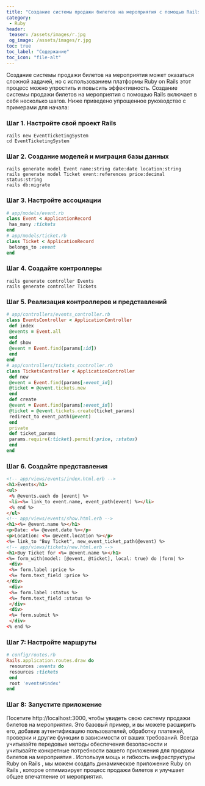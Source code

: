 ```yaml
---
title: "Создание системы продажи билетов на мероприятия с помощью Rails 💎"
category:
 - Ruby
header:
 teaser: /assets/images/r.jpg
 og_image: /assets/images/r.jpg
toc: true
toc_label: "Содержание"
toc_icon: "file-alt"
---
```


Создание системы продажи билетов на мероприятия может оказаться сложной задачей, но с использованием платформы
Ruby on Rails этот процесс можно упростить и повысить эффективность. Создание системы продажи билетов на 
мероприятия с помощью Rails включает в себя несколько шагов. Ниже приведено упрощенное руководство с примерами
для начала:

### Шаг 1. Настройте свой проект Rails
```
rails new EventTicketingSystem
cd EventTicketingSystem
```
### Шаг 2. Создание моделей и миграция базы данных
```
rails generate model Event name:string date:date location:string
rails generate model Ticket event:references price:decimal status:string
rails db:migrate
```
### Шаг 3. Настройте ассоциации
```ruby
# app/models/event.rb
class Event < ApplicationRecord
 has_many :tickets
end
# app/models/ticket.rb
class Ticket < ApplicationRecord
 belongs_to :event
end
```
### Шаг 4. Создайте контроллеры
```
rails generate controller Events
rails generate controller Tickets
```
### Шаг 5. Реализация контроллеров и представлений
```ruby
# app/controllers/events_controller.rb
class EventsController < ApplicationController
 def index
 @events = Event.all
 end
 def show
 @event = Event.find(params[:id])
 end
end
# app/controllers/tickets_controller.rb
class TicketsController < ApplicationController
 def new
 @event = Event.find(params[:event_id])
 @ticket = @event.tickets.new
 end
 def create
 @event = Event.find(params[:event_id])
 @ticket = @event.tickets.create(ticket_params)
 redirect_to event_path(@event)
 end
 private
 def ticket_params
 params.require(:ticket).permit(:price, :status)
 end
end
```
### Шаг 6. Создайте представления
```html
<!-- app/views/events/index.html.erb -->
<h1>Events</h1>
<ul>
 <% @events.each do |event| %>
 <li><%= link_to event.name, event_path(event) %></li>
 <% end %>
</ul>
<!-- app/views/events/show.html.erb -->
<h1><%= @event.name %></h1>
<p>Date: <%= @event.date %></p>
<p>Location: <%= @event.location %></p>
<%= link_to "Buy Ticket", new_event_ticket_path(@event) %>
<!-- app/views/tickets/new.html.erb -->
<h1>Buy Ticket for <%= @event.name %></h1>
<%= form_with(model: [@event, @ticket], local: true) do |form| %>
 <div>
 <%= form.label :price %>
 <%= form.text_field :price %> 
</div>
 <div>
 <%= form.label :status %>
 <%= form.text_field :status %>
 </div>
 <div>
 <%= form.submit %>
 </div>
<% end %>
```
### Шаг 7: Настройте маршруты
```ruby
# config/routes.rb
Rails.application.routes.draw do
 resources :events do
 resources :tickets
 end
 root 'events#index'
end
```
### Шаг 8: Запустите приложение

Посетите http://localhost:3000, чтобы увидеть свою систему продажи билетов на мероприятия.
Это базовый пример, и вы можете расширить его, добавив аутентификацию пользователей, обработку платежей,
проверки и другие функции в зависимости от ваших требований. Всегда учитывайте передовые методы обеспечения 
безопасности и учитывайте конкретные потребности вашего приложения для продажи билетов на мероприятия . 
Используя мощь и гибкость инфраструктуры Ruby on Rails , мы можем создать динамическое приложение Ruby on Rails
, которое оптимизирует процесс продажи билетов и улучшает общее впечатление от мероприятия.
